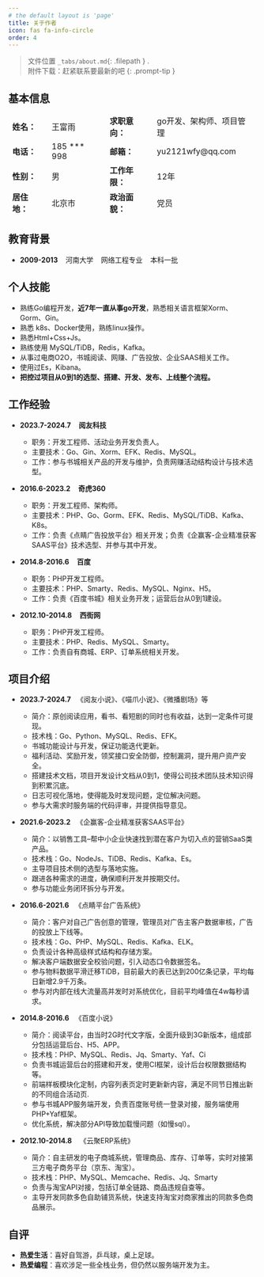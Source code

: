 ```yaml
---
# the default layout is 'page'
title: 关于作者
icon: fas fa-info-circle
order: 4  
---
```


> 文件位置 `_tabs/about.md`{: .filepath } .  
> 附件下载：赶紧联系要最新的吧
{: .prompt-tip }


## 基本信息

<table  style="border:0;">
  <tbody style="border:0;">
    <tr style="border:0;">
        <td  style="border:0;text-align:left"><b>姓名：</b></td>
      <td  style="border:0;text-align:left">王富雨</td>
        <td  style="border:0;text-align:left"><b>求职意向：</b></td>
      <td  style="border:0;text-align:left">go开发、架构师、项目管理</td>
    </tr>
   <tr style="border:0;">
       <td  style="border:0;text-align:left"><b>电话：</b></td>
      <td  style="border:0;text-align:left">185 *** 998</td>
       <td  style="border:0;text-align:left"><b>邮箱：</b></td>
      <td  style="border:0;text-align:left">yu2121wfy@qq.com</td>
    </tr>
    <tr style="border:0;">
      <td  style="border:0;text-align:left"><b>性别：</b></td>
      <td  style="border:0;text-align:left">男</td>
      <td  style="border:0;text-align:left"><b>工作年限：</b></td>
      <td  style="border:0;text-align:left">12年</td>
    </tr>
     <tr style="border:0;">
      <td  style="border:0;text-align:left"><b>居住地：</b></td>
      <td  style="border:0;text-align:left">北京市</td>
      <td  style="border:0;text-align:left"><b>政治面貌：</b></td>
      <td  style="border:0;text-align:left">党员</td>
    </tr>
  </tbody>
</table>





## 教育背景

-  **2009-2013**  &nbsp;&nbsp;   河南大学  &nbsp;&nbsp;   网络工程专业  &nbsp;&nbsp;  本科一批

## 个人技能

- 熟练Go编程开发，**近7年一直从事go开发**，熟悉相关语言框架Xorm、Gorm、Gin。
- 熟悉 k8s、Docker使用，熟练linux操作。
- 熟悉Html+Css+Js。
- 熟练使用 MySQL/TiDB，Redis，Kafka。
- 从事过电商O2O，书城阅读、网赚、广告投放、企业SAAS相关工作。
- 使用过Es，Kibana。
- **把控过项目从0到1的选型、搭建、开发、发布、上线整个流程。**



## 工作经验

- **2023.7-2024.7**    &nbsp;&nbsp; **阅友科技**
  
  - 职务：开发工程师、活动业务开发负责人。
  - 主要技术：Go、Gin、Xorm、EFK、Redis、MySQL。
  - 工作：参与书城相关产品的开发与维护，负责网赚活动结构设计与技术选型。
  
- **2016.6-2023.2**  &nbsp;&nbsp; **奇虎360**
  
  - 职务：开发工程师、架构师。
  - 主要技术：PHP、Go、Gorm、EFK、Redis、MySQL/TiDB、Kafka、K8s。
  - 工作：负责《点睛广告投放平台》相关开发；负责《企赢客-企业精准获客SAAS平台》技术选型、并参与其中开发。
  
- **2014.8-2016.6**  &nbsp;&nbsp;  **百度**
  
  - 职务：PHP开发工程师。
  - 主要技术：PHP、Smarty、Redis、MySQL、Nginx、H5。
  - 工作：负责《百度书城》相关业务开发；运营后台从0到1建设。
  
- **2012.10-2014.8**  &nbsp;&nbsp; **西街网**
  
  - 职务：PHP开发工程师。
  - 主要技术：PHP、Redis、MySQL、Smarty。
  - 工作：负责自有商城、ERP、订单系统相关开发。
  
  

## 项目介绍

- **2023.7-2024.7** &nbsp;&nbsp;《阅友小说》、《喵爪小说》、《微播剧场》等
  
  - 简介：原创阅读应用，看书、看短剧的同时也有收益，达到一定条件可提现。
  - 技术栈：Go、Python、MySQL、Redis、EFK。
  - 书城功能设计与开发，保证功能迭代更新。
  - 福利活动、奖励开发，领奖接口安全防御，控制漏洞，提升用户资产安全。
  - 搭建技术文档，项目开发设计文档从0到1，使得公司技术团队技术知识得到积累沉底。
  - 日志可视化落地，使得能及时发现问题，定位解决问题。
  - 参与大需求时服务端的代码评审，并提供指导意见。
  
- **2021.6-2023.2**  &nbsp;&nbsp;《企赢客-企业精准获客SAAS平台》
  
  - 简介：以销售工具–帮中小企业快速找到潜在客户为切入点的营销SaaS类产品。
  - 技术栈：Go、NodeJs、TiDB、Redis、Kafka、Es。
  - 主导项目技术侧的选型与落地实施。
  - 跟进各种需求的进度，确保顺利开发并按期交付。
  - 参与功能业务闭环拆分与开发。  
  
- **2016.6-2021.6** &nbsp;&nbsp;《点睛平台广告系统》
  
  - 简介：客户对自己广告创意的管理，管理员对广告主客户数据审核，广告的投放上下线等。
  - 技术栈：Go、PHP、MySQL、Redis、Kafka、ELK。
  - 负责设计各种高级样式结构和存储方案。
  - 解决客户端数据安全校验问题，引入动态口令数据签名。
  - 参与物料数据平滑迁移TiDB，目前最大的表已达到200亿条记录，平均每日新增2.9千万条。
  - 参与对内部在线大流量高并发时对系统优化，目前平均峰值在4w每秒请求。
  
- **2014.8-2016.6** &nbsp;&nbsp;《百度小说》
  
  - 简介：阅读平台，由当时2G时代文字版，全面升级到3G新版本，组成部分包括运营后台、H5、APP。
  - 技术栈：PHP、MySQL、Redis、Jq、Smarty、Yaf、Ci
  - 负责书城运营后台的搭建和开发，使用CI框架，设计后台权限数据结构等。
  - 前端样板模块化定制，内容列表页定时更新新内容，满足不同节日推出新的不同组合活动页.
  - 参与书城APP服务端开发，负责百度账号统一登录对接，服务端使用PHP+Yaf框架。
  - 优化系统，解决部分API导致加载慢问题（如慢sql）。
  
- **2012.10-2014.8** &nbsp;&nbsp; 《云聚ERP系统》
  - 简介：自主研发的电子商城系统，管理商品、库存、订单等，实时对接第三方电子商务平台（京东、淘宝）。
  - 技术栈：PHP、MySQL、Memcache、Redis、Jq、Smarty
  - 负责与淘宝API对接，包括订单全链路、商品违规自查等。
  - 主导开发同款多色自助铺货系统，快速支持淘宝对商家推出的同款多色商品展示。
  
  

## 自评

- **热爱生活**：喜好自驾游，乒乓球，桌上足球。
- **热爱编程**：喜欢涉足一些全栈业务，但仍然以服务端开发为主。